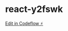 # react-y2fswk

[Edit in Codeflow ⚡️](https://stackblitz.com/~/github.com/MayurDivTech/react-y2fswk)